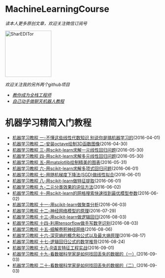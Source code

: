 MachineLearningCourse
==============
_读本人更多原创文章，欢迎关注微信订阅号_

<img src="https://github.com/warmheartli/MachineLearningCourse/blob/master/weixinpub.jpg" width = "150" height = "150" alt="SharEDITor" />

_欢迎关注我的另外两个github项目_
 * [_教你成为全栈工程师_](https://github.com/warmheartli/FullStackDeveloperCourse)
 * [_自己动手做聊天机器人教程_](https://github.com/warmheartli/ChatBotCourse)

机器学习精简入门教程
==============
 * [机器学习教程 一-不懂这些线性代数知识 别说你是搞机器学习的](http://www.shareditor.com/blogshow/?blogId=1)(2016-04-01)
 * [机器学习教程 二-安装octave绘制3D函数图像](http://www.shareditor.com/blogshow/?blogId=28)(2016-04-30)
 * [机器学习教程 三-用scikit-learn求解一元线性回归问题](http://www.shareditor.com/blogshow/?blogId=53)(2016-05-30)
 * [机器学习教程 四-用scikit-learn求解多元线性回归问题](http://www.shareditor.com/blogshow/?blogId=54)(2016-05-30)
 * [机器学习教程 五-用matplotlib绘制精美的图表](http://www.shareditor.com/blogshow/?blogId=55)(2016-05-31)
 * [机器学习教程 六-用scikit-learn求解多项式回归问题](http://www.shareditor.com/blogshow/?blogId=56)(2016-06-01)
 * [机器学习教程 七-用随机梯度下降法(SGD)做线性拟合](http://www.shareditor.com/blogshow/?blogId=57)(2016-06-01)
 * [机器学习教程 八-用scikit-learn做特征提取](http://www.shareditor.com/blogshow/?blogId=58)(2016-06-01)
 * [机器学习教程 九-二元分类效果的评估方法](http://www.shareditor.com/blogshow/?blogId=59)(2016-06-02)
 * [机器学习教程 十-用scikit-learn的网格搜索快速找到最优模型参数](http://www.shareditor.com/blogshow/?blogId=60)(2016-06-02)
 * [机器学习教程 十一-用scikit-learn做聚类分析](http://www.shareditor.com/blogshow/?blogId=61)(2016-06-03)
 * [机器学习教程 十二-神经网络模型的原理](http://www.shareditor.com/blogshow/?blogId=91)(2016-07-29)
 * [机器学习教程 十三-用scikit-learn做逻辑回归](http://www.shareditor.com/blogshow/?blogId=93)(2016-08-03)
 * [机器学习教程 十四-利用tensorflow做手写数字识别](http://www.shareditor.com/blogshow/?blogId=94)(2016-08-03)
 * [机器学习教程 十五-细解卷积神经网络](http://www.shareditor.com/blogshow/?blogId=95)(2016-08-06)
 * [机器学习教程 十六-深究熵的概念和公式以及最大熵原理](http://www.shareditor.com/blogshow/?blogId=98)(2016-08-17)
 * [机器学习教程 十七-逻辑回归公式的数学推导](http://www.shareditor.com/blogshow/?blogId=102)(2016-08-24)
 * [机器学习教程 十八-R语言特征工程实战](http://www.shareditor.com/blogshow/?blogId=106)(2016-09-01)
 * [机器学习教程 十九-看数据科学家是如何找回丢失的数据的（一）](http://www.shareditor.com/blogshow/?blogId=107)(2016-09-03)
 * [机器学习教程 二十-看数据科学家是如何找回丢失的数据的（二）](http://www.shareditor.com/blogshow/?blogId=108)(2016-09-03)
